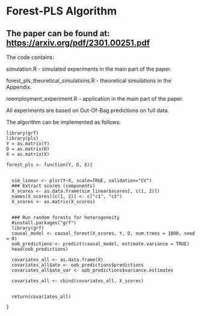# Forest-PLS Algorithm


## The paper can be found at: https://arxiv.org/pdf/2301.00251.pdf


The code contains:

simulation.R - simulated experiments in the main part of the paper.

forest_pls_theoretical_simulations.R - theoretical simulations in the Appendix.

reemployment_experiment.R -  application in the main part of the paper. 

All experiments are based on Out-Of-Bag predictions on full data.

The algorithm can be implemented as follows:

```
library(grf)
library(pls)
Y = as.matrix(Y)
D = as.matrix(D)
X = as.matrix(X)

forest_pls <- function(Y, D, X){
  
  
  sim_linear <- plsr(Y~X, scale=TRUE, validation="CV")
  ### Extract scores (components)
  X_scores <- as.data.frame(sim_linear$scores[, c(1, 2)])
  names(X_scores)[c(1, 2)] <- c("c1", "c2")
  X_scores <- as.matrix(X_scores)
  
  
  ### Run random forests for heterogeneity
  #install.packages("grf")
  library(grf)
  causal_model <- causal_forest(X_scores, Y, D, num.trees = 1000, seed = 0)
  oob_predictions <- predict(causal_model, estimate.variance = TRUE)
  head(oob_predictions)
  
  covariates_all <- as.data.frame(X)
  covariates_all$ate <- oob_predictions$predictions
  covariates_all$ate_var <- oob_predictions$variance.estimates
  
  covariates_all <- cbind(covariates_all, X_scores)

  
  return(covariates_all)
  
}

```






